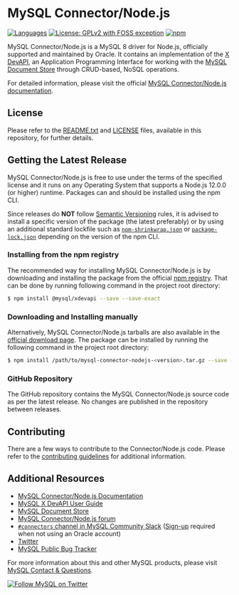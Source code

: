 # MySQL Connector/Node.js

[![Languages](https://img.shields.io/github/languages/top/mysql/mysql-connector-nodejs.svg?style=flat)](https://github.com/mysql/mysql-connector-nodejs) [![License: GPLv2 with FOSS exception](https://img.shields.io/badge/license-GPLv2_with_FOSS_exception-c30014.svg?style=flat)](https://github.com/mysql/mysql-connector-nodejs/blob/trunk/LICENSE) [![npm](https://img.shields.io/npm/v/@mysql/xdevapi.svg?style=flat)](https://www.npmjs.com/package/@mysql/xdevapi)

MySQL Connector/Node.js is a MySQL 8 driver for Node.js, officially supported and maintained by Oracle. It contains an implementation of the [X DevAPI](https://dev.mysql.com/doc/x-devapi-userguide/en/), an Application Programming Interface for working with the [MySQL Document Store](https://dev.mysql.com/doc/refman/8.0/en/document-store.html) through CRUD-based, NoSQL operations.

For detailed information, please visit the official [MySQL Connector/Node.js documentation](https://dev.mysql.com/doc/dev/connector-nodejs/).

## License

Please refer to the [README.txt](https://github.com/mysql/mysql-connector-nodejs/blob/trunk/README.txt) and [LICENSE](https://github.com/mysql/mysql-connector-nodejs/blob/trunk/LICENSE) files, available in this repository, for further details.

## Getting the Latest Release

MySQL Connector/Node.js is free to use under the terms of the specified license and it runs on any Operating System that supports a Node.js 12.0.0 (or higher) runtime. Packages can and should be installed using the npm CLI.

Since releases do **NOT** follow [Semantic Versioning](https://semver.org/) rules, it is advised to install a specific version of the package (the latest preferably) or by using an additional standard lockfile such as [`npm-shrinkwrap.json`](https://docs.npmjs.com/files/shrinkwrap.json.html) or [`package-lock.json`](https://docs.npmjs.com/files/package-lock.json) depending on the version of the npm CLI.

### Installing from the npm registry

The recommended way for installing MySQL Connector/Node.js is by downloading and installing the package from the official [npm registry](https://www.npmjs.com/). That can be done by running following command in the project root directory:

```sh
$ npm install @mysql/xdevapi --save --save-exact
```

### Downloading and Installing manually

Alternatively, MySQL Connector/Node.js tarballs are also available in the [official download page](https://dev.mysql.com/downloads/connector/nodejs/). The package can be installed by running the following command in the project root directory:

```sh
$ npm install /path/to/mysql-connector-nodejs-<version>.tar.gz --save --save-exact
```

### GitHub Repository

The GitHub repository contains the MySQL Connector/Node.js source code as per the latest release. No changes are published in the repository between releases.

## Contributing

There are a few ways to contribute to the Connector/Node.js code. Please refer to the [contributing guidelines](https://github.com/mysql/mysql-connector-nodejs/blob/trunk/CONTRIBUTING.md) for additional information.

## Additional Resources

* [MySQL Connector/Node.js Documentation](https://dev.mysql.com/doc/dev/connector-nodejs/)
* [MySQL X DevAPI User Guide](https://dev.mysql.com/doc/x-devapi-userguide/en/)
* [MySQL Document Store](https://dev.mysql.com/doc/refman/en/document-store.html)
* [MySQL Connector/Node.js forum](http://forums.mysql.com/list.php?44)
* [`#connectors` channel in MySQL Community Slack](https://mysqlcommunity.slack.com/messages/connectors) ([Sign-up](https://lefred.be/mysql-community-on-slack/) required when not using an Oracle account)
* [Twitter](https://twitter.com/mysql)
* [MySQL Public Bug Tracker](https://bugs.mysql.com/)

For more information about this and other MySQL products, please visit [MySQL Contact & Questions](https://www.mysql.com/about/contact/).

[![Follow MySQL on Twitter](https://img.shields.io/twitter/follow/MySQL.svg?label=Follow%20%40MySQL&style=social)](https://twitter.com/intent/follow?screen_name=MySQL)
